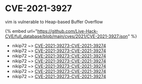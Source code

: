 # CVE-2021-3927

vim is vulnerable to Heap-based Buffer Overflow

{% embed url="https://github.com/Live-Hack-CVE/full_database/blob/main/cves/2021/CVE-2021-3927.json" %}


* nikip72 ~> [CVE-2021-39273-CVE-2021-39274](https://www.alice-snow.ru/2021/database/cve-2021-3927/cve-2021-39273-cve-2021-39274-nikip72)
* nikip72 ~> [CVE-2021-39273-CVE-2021-39274](https://www.alice-snow.ru/2021/database/cve-2021-3927/cve-2021-39273-cve-2021-39274-nikip72)
* nikip72 ~> [CVE-2021-39273-CVE-2021-39274](https://www.alice-snow.ru/2021/database/cve-2021-3927/cve-2021-39273-cve-2021-39274-nikip72)
* nikip72 ~> [CVE-2021-39273-CVE-2021-39274](https://www.alice-snow.ru/2021/database/cve-2021-3927/cve-2021-39273-cve-2021-39274-nikip72)
* nikip72 ~> [CVE-2021-39273-CVE-2021-39274](https://www.alice-snow.ru/2021/database/cve-2021-3927/cve-2021-39273-cve-2021-39274-nikip72)
* nikip72 ~> [CVE-2021-39273-CVE-2021-39274](https://www.alice-snow.ru/2021/database/cve-2021-3927/cve-2021-39273-cve-2021-39274-nikip72)
* nikip72 ~> [CVE-2021-39273-CVE-2021-39274](https://www.alice-snow.ru/2021/database/cve-2021-3927/cve-2021-39273-cve-2021-39274-nikip72)